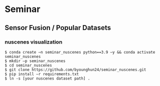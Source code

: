 # Seminar
## Sensor Fusion / Popular Datasets
### nuscenes visualization
```
$ conda create –n seminar_nuscenes python==3.9 –y && conda activate seminar_nuscenes
$ mkdir –p seminar_nuscenes
$ cd seminar_nuscenes
$ git clone https://github.com/byounghun24/seminar_nuscenes.git
$ pip install –r requirements.txt
$ ln -s [your nuscenes dataset path] .
```
